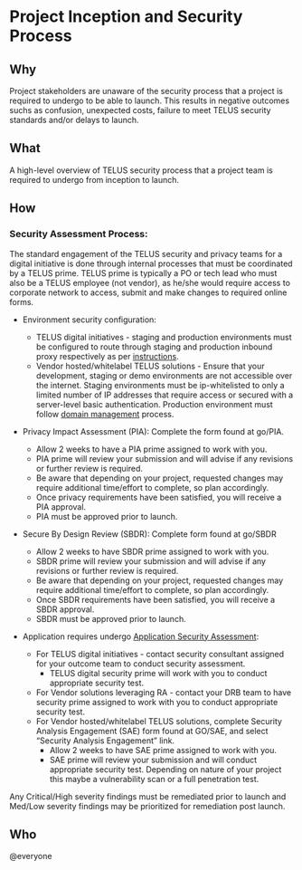 # Project Inception and Security Process

## Why

Project stakeholders are unaware of the security process that a project is required to undergo to be able to launch. This results in negative outcomes suchs as confusion, unexpected costs, failure to meet TELUS security standards and/or delays to launch.

## What

A high-level overview of TELUS security process that a project team is required to undergo from inception to launch.

## How

### Security Assessment Process:

The standard engagement of the TELUS security and privacy teams for a digital initiative is done through internal processes that must be coordinated by a TELUS prime. TELUS prime is typically a PO or tech lead who must also be a TELUS employee (not vendor), as he/she would require access to corporate network to access, submit and make changes to required online forms.

- Environment security configuration:
  - TELUS digital initiatives - staging and production environments must be configured to route through staging and production inbound proxy respectively as per [instructions](https://github.com/telusdigital/reference-architecture/blob/master/delivery/inbound-proxies.md).
  - Vendor hosted/whitelabel TELUS solutions - Ensure that your development, staging or demo environments are not accessible over the internet. Staging environments must be ip-whitelisted to only a limited number of IP addresses that require access or secured with a server-level basic authentication. Production environment must follow [domain management](https://github.com/telusdigital/reference-architecture/blob/master/security/domain-management.md) process.

- Privacy Impact Assessment (PIA): Complete the form found at go/PIA. 
  - Allow 2 weeks to have a PIA prime assigned to work with you.
  - PIA prime will review your submission and will advise if any revisions or further review is required.
  - Be aware that depending on your project, requested changes may require additional time/effort to complete, so plan accordingly.
  - Once privacy requirements have been satisfied, you will receive a PIA approval.
  - PIA must be approved prior to launch.
 
- Secure By Design Review (SBDR): Complete form found at go/SBDR
  - Allow 2 weeks to have SBDR prime assigned to work with you.
  - SBDR prime will review your submission and will advise if any revisions or further review is required.
  - Be aware that depending on your project, requested changes may require additional time/effort to complete, so plan accordingly.
  - Once SBDR requirements have been satisfied, you will receive a SBDR approval.
  - SBDR must be approved prior to launch.

- Application requires undergo [Application Security Assessment](app-sec-testing.md):
  - For TELUS digital initiatives - contact security consultant assigned for your outcome team to conduct security assessment.
    - TELUS digital security prime will work with you to conduct appropriate security test.
  - For Vendor solutions leveraging RA - contact your DRB team to have security prime assigned to work with you to conduct appropriate security test.
  - For Vendor hosted/whitelabel TELUS solutions, complete Security Analysis Engagement (SAE) form found at GO/SAE, and select “Security Analysis Engagement” link.
    - Allow 2 weeks to have SAE prime assigned to work with you.
    - SAE prime will review your submission and will conduct appropriate security test. Depending on nature of your project this maybe a vulnerability scan or a full penetration test.
    
Any Critical/High severity findings must be remediated prior to launch and Med/Low severity findings may be prioritized for remediation post launch. 
    

## Who

@everyone
